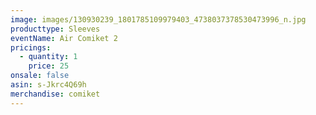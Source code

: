 ```yaml
---
image: images/130930239_1801785109979403_4738037378530473996_n.jpg
producttype: Sleeves
eventName: Air Comiket 2
pricings:
  - quantity: 1
    price: 25
onsale: false
asin: s-Jkrc4Q69h
merchandise: comiket
---
```

